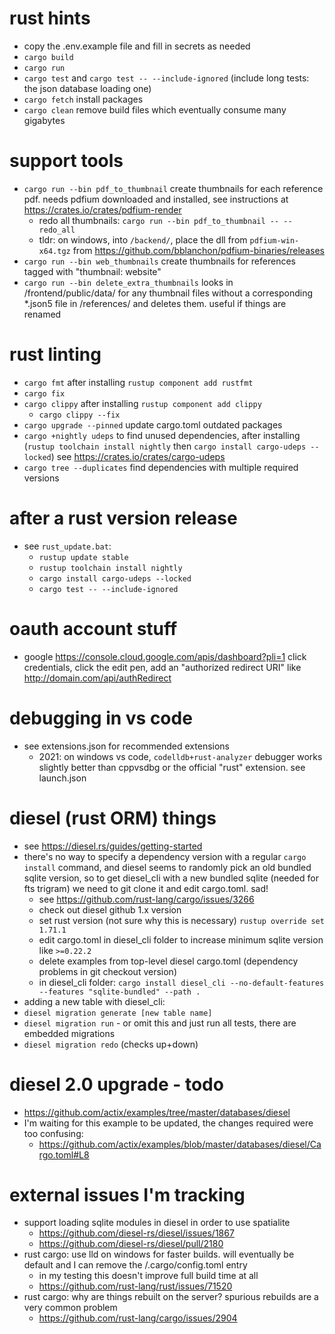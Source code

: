 # rust hints
* copy the .env.example file and fill in secrets as needed
* `cargo build`
* `cargo run`
* `cargo test` and `cargo test -- --include-ignored` (include long tests: the json database loading one)
* `cargo fetch` install packages
* `cargo clean` remove build files which eventually consume many gigabytes

# support tools
* `cargo run --bin pdf_to_thumbnail` create thumbnails for each reference pdf. needs pdfium downloaded and installed, see instructions at https://crates.io/crates/pdfium-render
  * redo all thumbnails: `cargo run --bin pdf_to_thumbnail -- --redo_all`
  * tldr: on windows, into `/backend/`, place the dll from `pdfium-win-x64.tgz` from https://github.com/bblanchon/pdfium-binaries/releases
* `cargo run --bin web_thumbnails` create thumbnails for references tagged with "thumbnail: website"
* `cargo run --bin delete_extra_thumbnails` looks in /frontend/public/data/ for any thumbnail files without a corresponding *.json5 file in /references/ and deletes them. useful if things are renamed

# rust linting
* `cargo fmt` after installing `rustup component add rustfmt`
* `cargo fix`
* `cargo clippy` after installing `rustup component add clippy`
  * `cargo clippy --fix`
* `cargo upgrade --pinned` update cargo.toml outdated packages
* `cargo +nightly udeps` to find unused dependencies, after installing (`rustup toolchain install nightly` then `cargo install cargo-udeps --locked`) see https://crates.io/crates/cargo-udeps
* `cargo tree --duplicates` find dependencies with multiple required versions

# after a rust version release
* see `rust_update.bat`:
  * `rustup update stable`
  * `rustup toolchain install nightly`
  * `cargo install cargo-udeps --locked`
  * `cargo test -- --include-ignored`

# oauth account stuff
* google https://console.cloud.google.com/apis/dashboard?pli=1 click credentials, click the edit pen, add an "authorized redirect URI" like http://domain.com/api/authRedirect

# debugging in vs code
* see extensions.json for recommended extensions
  * 2021: on windows vs code, `codelldb+rust-analyzer` debugger works slightly better than cppvsdbg or the official "rust" extension. see launch.json

# diesel (rust ORM) things
* see https://diesel.rs/guides/getting-started
* there's no way to specify a dependency version with a regular `cargo install` command, and diesel seems to randomly pick an old bundled sqlite version, so to get diesel_cli with a new bundled sqlite (needed for fts trigram) we need to git clone it and edit cargo.toml. sad!
  * see https://github.com/rust-lang/cargo/issues/3266
  * check out diesel github 1.x version
  * set rust version (not sure why this is necessary) `rustup override set 1.71.1`
  * edit cargo.toml in diesel_cli folder to increase minimum sqlite version like `>=0.22.2`
  * delete examples from top-level diesel cargo.toml (dependency problems in git checkout version)
  * in diesel_cli folder: `cargo install diesel_cli --no-default-features --features "sqlite-bundled" --path .`
* adding a new table with diesel_cli:
* `diesel migration generate [new table name]`
* `diesel migration run` - or omit this and just run all tests, there are embedded migrations
* `diesel migration redo` (checks up+down)

# diesel 2.0 upgrade - todo
* https://github.com/actix/examples/tree/master/databases/diesel
* I'm waiting for this example to be updated, the changes required were too confusing:
  * https://github.com/actix/examples/blob/master/databases/diesel/Cargo.toml#L8

# external issues I'm tracking
* support loading sqlite modules in diesel in order to use spatialite
  * https://github.com/diesel-rs/diesel/issues/1867
  * https://github.com/diesel-rs/diesel/pull/2180
* rust cargo: use lld on windows for faster builds. will eventually be default and I can remove the /.cargo/config.toml entry
  * in my testing this doesn't improve full build time at all
  * https://github.com/rust-lang/rust/issues/71520
* rust cargo: why are things rebuilt on the server? spurious rebuilds are a very common problem
  * https://github.com/rust-lang/cargo/issues/2904
